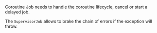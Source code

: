Coroutine Job needs to handle the coroutine lifecycle, cancel or start a delayed job.


The `SupervisorJob` allows to brake the chain of errors if the exception will throw.



